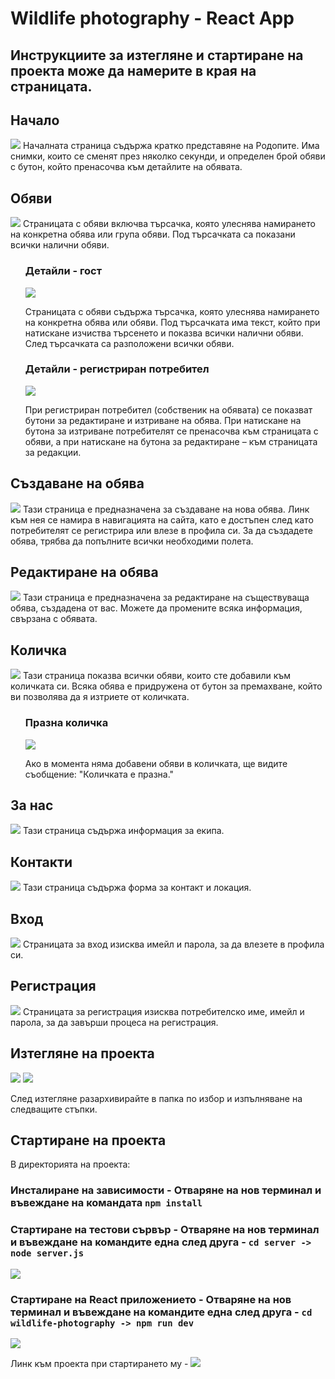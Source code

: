 # Wildlife photography - React App 

## Инструкциите за изтегляне и стартиране на проекта може да намерите в края на страницата. 

## Начало
<img src="https://github.com/user-attachments/assets/b3b3d195-505e-4d6b-9131-328eb0365335"/>
Началната страница съдържа кратко представяне на Родопите. Има снимки, които се сменят през няколко секунди, и определен брой обяви с бутон, който пренасочва към детайлите на обявата.

## Обяви
<img src="https://github.com/user-attachments/assets/8d16ef68-db8d-44e2-991d-3ae3842d79dd" />
Страницата с обяви включва търсачка, която улеснява намирането на конкретна обява или група обяви. Под търсачката са показани всички налични обяви.

<ul type="none"><li><h3>Детайли - гост</h3>
<img src="https://github.com/user-attachments/assets/1a164507-61ac-40cf-a6cc-a8b3afe8750c" />
<p>Страницата с обяви съдържа търсачка, която улеснява намирането на конкретна обява или обяви. Под търсачката има текст, който при натискане изчиства търсенето и показва всички налични обяви. След търсачката са разположени всички обяви.</p></li></ul>

<ul type="none"><li><h3>Детайли - регистриран потребител</h3>
<img src="https://github.com/user-attachments/assets/12895af8-d8d0-40fe-826a-6a358f0c433b" />
<p>При регистриран потребител (собственик на обявата) се показват бутони за редактиране и изтриване на обява. При натискане на бутона за изтриване потребителят се пренасочва към страницата с обяви, а при натискане на бутона за редактиране – към страницата за редакции.</p></li></ul> 

## Създаване на обява
<img src="https://github.com/user-attachments/assets/1052e7f9-a382-45ca-b7e8-e49643d8795f" />
Тази страница е предназначена за създаване на нова обява. Линк към нея се намира в навигацията на сайта, като е достъпен след като потребителят се регистрира или влезе в профила си. За да създадете обява, трябва да попълните всички необходими полета.

## Редактиране на обява
<img src="https://github.com/user-attachments/assets/d6d9a587-01d9-4fd7-823c-1e6f7fc6b7c6" />
Тази страница е предназначена за редактиране на съществуваща обява, създадена от вас. Можете да промените всяка информация, свързана с обявата.

## Количка 
<img src="https://github.com/user-attachments/assets/64cab57f-0977-43bc-9004-ff408e4dfecb" />
Тази страница показва всички обяви, които сте добавили към количката си. Всяка обява е придружена от бутон за премахване, който ви позволява да я изтриете от количката.

<ul type="none"><li><h3>Празна количка</h3>
<img src="https://github.com/user-attachments/assets/da106228-ed77-4a9f-b11a-45c02e71d704" />
<p>Ако в момента няма добавени обяви в количката, ще видите съобщение: "Количката е празна."</p></li></ul>

## За нас
<img src="https://github.com/user-attachments/assets/e32552bf-5668-44ef-877b-7e645d98667a" />
Тази страница съдържа информация за екипа.

## Контакти
<img src="https://github.com/user-attachments/assets/5b81ffde-4590-4687-b0e9-8c761b6142e8" />
Тази страница съдържа форма за контакт и локация.

## Вход
<img src="https://github.com/user-attachments/assets/cb704c1b-957c-4378-8762-6fad90b62348" />
Страницата за вход изисква имейл и парола, за да влезете в профила си.

## Регистрация
<img src="https://github.com/user-attachments/assets/fb43b70d-686e-4f6b-8a57-5ef164154962"  />
Страницата за регистрация изисква потребителско име, имейл и парола, за да завърши процеса на регистрация.

## Изтегляне на проекта
<img src="https://github.com/user-attachments/assets/7aeae167-bfad-4102-8b70-aea6aed7002a" />
<img src="https://github.com/user-attachments/assets/7a4c2548-598e-4a84-b71b-0e3ebf6b797d" />

След изтегляне разархивирайте в папка по избор и изпълняване на следващите стъпки.

## Стартиране на проекта

В директорията на проекта:

### Инсталиране на зависимости - Отваряне на нов терминал и въвеждане на командата `npm install`

### Стартиране на тестови сървър - Отваряне на нов терминал и въвеждане на командите една след друга - `cd server -> node server.js`
<img src="https://github.com/user-attachments/assets/cdfd87e4-ec7d-42b4-8ca9-cf75a7ccdf90" />

### Стартиране на React приложението - Отваряне на нов терминал и въвеждане на командите една след друга - `cd wildlife-photography -> npm run dev`
<img src="https://github.com/user-attachments/assets/60e74a3e-a227-4e6e-90a3-45a8cc027ce0" />

  Линк към проекта при стартирането му - <img src="https://github.com/user-attachments/assets/b497182a-56f9-4c3a-95b9-45d9340b183f" />
